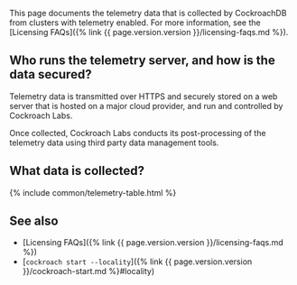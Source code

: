 This page documents the telemetry data that is collected by CockroachDB from clusters with telemetry enabled. For more information, see the [Licensing FAQs]({% link {{ page.version.version }}/licensing-faqs.md %}).

## Who runs the telemetry server, and how is the data secured?

Telemetry data is transmitted over HTTPS and securely stored on a web server that is hosted on a major cloud provider, and run and controlled by Cockroach Labs.

Once collected, Cockroach Labs conducts its post-processing of the telemetry data using third party data management tools.

## What data is collected?

{% include common/telemetry-table.html %}

## See also

- [Licensing FAQs]({% link {{ page.version.version }}/licensing-faqs.md %})
- [`cockroach start --locality`]({% link {{ page.version.version }}/cockroach-start.md %}#locality)
